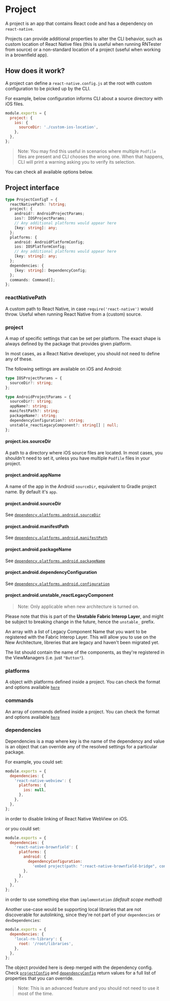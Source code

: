# Project

A project is an app that contains React code and has a dependency on `react-native`.

Projects can provide additional properties to alter the CLI behavior, such as custom location of React Native files (this is useful when running RNTester from source) or a non-standard location of a project (useful when working in a brownfield app).

## How does it work?

A project can define a `react-native.config.js` at the root with custom configuration to be picked up by the CLI.

For example, below configuration informs CLI about a source directory with iOS files.

```js
module.exports = {
  project: {
    ios: {
      sourceDir: './custom-ios-location',
    },
  },
};
```

> Note: You may find this useful in scenarios where multiple `Podfile` files are present and CLI chooses the wrong one. When that happens, CLI will print a warning asking you to verify its selection.

You can check all available options below.

## Project interface

```ts
type ProjectConfigT = {
  reactNativePath: ?string;
  project: {
    android?: AndroidProjectParams;
    ios?: IOSProjectParams;
    // Any additional platforms would appear here
    [key: string]: any;
  };
  platforms: {
    android: AndroidPlatformConfig;
    ios: IOSPlatformConfig;
    // Any additional platforms would appear here
    [key: string]: any;
  };
  dependencies: {
    [key: string]: DependencyConfig;
  };
  commands: Command[];
};
```

### reactNativePath

A custom path to React Native, in case `require('react-native')` would throw. Useful when running
React Native from a (custom) source.

### project

A map of specific settings that can be set per platform. The exact shape is always defined by the package that provides given platform.

In most cases, as a React Native developer, you should not need to define any of these.

The following settings are available on iOS and Android:

```ts
type IOSProjectParams = {
  sourceDir?: string;
};

type AndroidProjectParams = {
  sourceDir?: string;
  appName?: string;
  manifestPath?: string;
  packageName?: string;
  dependencyConfiguration?: string;
  unstable_reactLegacyComponent?: string[] | null;
};
```

#### project.ios.sourceDir

A path to a directory where iOS source files are located. In most cases, you shouldn't need to set it, unless you have
multiple `Podfile` files in your project.

#### project.android.appName

A name of the app in the Android `sourceDir`, equivalent to Gradle project name. By default it's `app`.

#### project.android.sourceDir

See [`dependency.platforms.android.sourceDir`](dependencies.md#platformsandroidsourcedir)

#### project.android.manifestPath

See [`dependency.platforms.android.manifestPath`](dependencies.md#platformsandroidmanifestpath)

#### project.android.packageName

See [`dependency.platforms.android.packageName`](dependencies.md#platformsandroidpackagename)

#### project.android.dependencyConfiguration

See [`dependency.platforms.android.configuration`](dependencies.md#platformsandroiddependencyconfiguration)

#### project.android.unstable_reactLegacyComponent

> Note: Only applicable when new architecture is turned on.

Please note that this is part of the **Unstable Fabric Interop Layer**, and might be subject to breaking change in the future,
hence the `unstable_` prefix.

An array with a list of Legacy Component Name that you want to be registered with the Fabric Interop Layer.
This will allow you to use on the New Architecture, libreries that are legacy and haven't been migrated yet.

The list should contain the name of the components, as they're registered in the ViewManagers (i.e. just `"Button"`).

### platforms

A object with platforms defined inside a project. You can check the format and options available [`here`](platforms.md#platform-interface)

### commands

An array of commands defined inside a project. You can check the format and options available [`here`](plugins.md#command-interface)

### dependencies

Dependencies is a map where key is the name of the dependency and value is an object that can override any of the resolved settings for a particular package.

For example, you could set:

```js
module.exports = {
  dependencies: {
    'react-native-webview': {
      platforms: {
        ios: null,
      },
    },
  },
};
```

in order to disable linking of React Native WebView on iOS.

or you could set:

```js
module.exports = {
  dependencies: {
    'react-native-brownfield': {
      platforms: {
        android: {
          dependencyConfiguration:
            'embed project(path: ":react-native-brownfield-bridge", configuration: "default")',
        },
      },
    },
  },
};
```

in order to use something else than `implementation` _(default scope method)_

Another use-case would be supporting local libraries that are not discoverable for autolinking, since they're not part of your `dependencies` or `devDependencies`:

```js
module.exports = {
  dependencies: {
    'local-rn-library': {
      root: '/root/libraries',
    },
  },
};
```

The object provided here is deep merged with the dependency config. Check [`projectConfig`](platforms.md#projectconfig) and [`dependencyConfig`](platforms.md#dependencyConfig) return values for a full list of properties that you can override.

> Note: This is an advanced feature and you should not need to use it most of the time.
